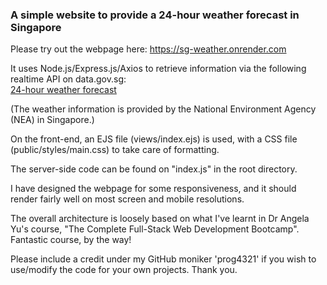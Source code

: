 ### A simple website to provide a 24-hour weather forecast in Singapore

Please try out the webpage here: https://sg-weather.onrender.com

It uses Node.js/Express.js/Axios to retrieve information via the following realtime API on data.gov.sg:<br>
<a href="https://data.gov.sg/datasets?formats=API&sort=relevancy&page=1&resultId=d_ce2eb1e307bda31993c533285834ef2b">24-hour weather forecast</a>

(The weather information is provided by the National Environment Agency (NEA) in Singapore.)

On the front-end, an EJS file (views/index.ejs) is used, with a CSS file (public/styles/main.css) to take care of formatting.

The server-side code can be found on "index.js" in the root directory.

I have designed the webpage for some responsiveness, and it should render fairly well on most screen and mobile resolutions.

The overall architecture is loosely based on what I've learnt in Dr Angela Yu's course, "The Complete Full-Stack Web Development Bootcamp". Fantastic course, by the way!

Please include a credit under my GitHub moniker 'prog4321' if you wish to use/modify the code for your own projects. Thank you.
